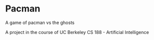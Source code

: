 # Pacman
A game of pacman vs the ghosts

A project in the course of UC Berkeley CS 188 - Artificial Intelligence 
